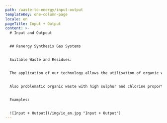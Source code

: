 ```yaml
---
path: /waste-to-energy/input-output
templateKey: one-column-page
locale: en
pageTitle: Input + Output
content: >-
  # Input and Outpout


  ## Renergy Synthesis Gas Systems


  Suitable Waste and Residues:


  The application of our technology allows the utilisation of organic waste and residues with any heat value – amongst others municipal solid waste, bio waste, high calorific and even contaminated input material.


  Also problematic organic waste with high sulphur and chlorine proportions can be utilised since the Renergy Synthesis Gas Systems are equipped with a comprehensive gas cleaning system.


  Examples:


  ![Input + Output](/img/io_en.jpg "Input + Output")
---
```

